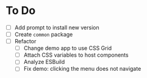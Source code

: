 # To Do
- [ ] Add prompt to install new version
- [ ] Create `common` package
- [ ] Refactor
  - [ ] Change demo app to use CSS Grid
  - [ ] Attach CSS variables to host components
  - [ ] Analyze ESBuild
  - [ ] Fix demo: clicking the menu does not navigate
